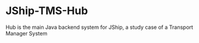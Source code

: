 # JShip-TMS-Hub
Hub is the main Java backend system for JShip, a study case of a Transport Manager System

